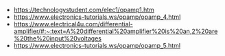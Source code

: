 - https://technologystudent.com/elec1/opamp1.htm
 - https://www.electronics-tutorials.ws/opamp/opamp_4.html
 - https://www.electrical4u.com/differential-amplifier/#:~:text=A%20differential%20amplifier%20is%20an,2%20are%20the%20input%20voltages
 - https://www.electronics-tutorials.ws/opamp/opamp_5.html
